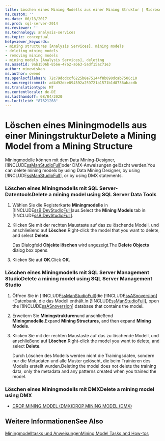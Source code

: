 ```yaml
---
title: Löschen eines Mining Modells aus einer Mining Struktur | Microsoft-Dokumentation
ms.custom: ''
ms.date: 06/13/2017
ms.prod: sql-server-2014
ms.reviewer: ''
ms.technology: analysis-services
ms.topic: conceptual
helpviewer_keywords:
- mining structures [Analysis Services], mining models
- deleting mining models
- removing mining models
- mining models [Analysis Services], deleting
ms.assetid: 9ab1506b-856e-4762-a663-5adf15ac71e3
author: minewiskan
ms.author: owend
ms.openlocfilehash: 72c79dcdccf6225b8e75144f8b090dcab7506c10
ms.sourcegitcommit: ad4d92dce894592a259721a1571b1d8736abacdb
ms.translationtype: MT
ms.contentlocale: de-DE
ms.lasthandoff: 08/04/2020
ms.locfileid: "87621268"
---
```

# <a name="delete-a-mining-model-from-a-mining-structure"></a><span data-ttu-id="5a4bf-102">Löschen eines Miningmodells aus einer Miningstruktur</span><span class="sxs-lookup"><span data-stu-id="5a4bf-102">Delete a Mining Model from a Mining Structure</span></span>
  <span data-ttu-id="5a4bf-103">Miningmodelle können mit dem Data Mining-Designer, [!INCLUDE[ssManStudioFull](../../includes/ssmanstudiofull-md.md)]oder DMX-Anweisungen gelöscht werden.</span><span class="sxs-lookup"><span data-stu-id="5a4bf-103">You can delete mining models by using Data Mining Designer, by using [!INCLUDE[ssManStudioFull](../../includes/ssmanstudiofull-md.md)], or by using DMX statements.</span></span>  
  
### <a name="delete-a-mining-model-using-sql-server-data-tools"></a><span data-ttu-id="5a4bf-104">Löschen eines Miningmodells mit SQL Server-Datentools</span><span class="sxs-lookup"><span data-stu-id="5a4bf-104">Delete a mining model using SQL Server Data Tools</span></span>  
  
1.  <span data-ttu-id="5a4bf-105">Wählen Sie die Registerkarte **Miningmodelle** in [!INCLUDE[ssBIDevStudioFull](../../includes/ssbidevstudiofull-md.md)]aus.</span><span class="sxs-lookup"><span data-stu-id="5a4bf-105">Select the **Mining Models** tab in [!INCLUDE[ssBIDevStudioFull](../../includes/ssbidevstudiofull-md.md)].</span></span>  
  
2.  <span data-ttu-id="5a4bf-106">Klicken Sie mit der rechten Maustaste auf das zu löschende Modell, und anschließend auf **Löschen**.</span><span class="sxs-lookup"><span data-stu-id="5a4bf-106">Right-click the model that you want to delete, and select **Delete**.</span></span>  
  
     <span data-ttu-id="5a4bf-107">Das Dialogfeld **Objekte löschen** wird angezeigt.</span><span class="sxs-lookup"><span data-stu-id="5a4bf-107">The **Delete Objects** dialog box opens.</span></span>  
  
3.  <span data-ttu-id="5a4bf-108">Klicken Sie auf **OK**.</span><span class="sxs-lookup"><span data-stu-id="5a4bf-108">Click **OK**.</span></span>  
  
### <a name="delete-a-mining-model-using-sql-server-management-studio"></a><span data-ttu-id="5a4bf-109">Löschen eines Miningmodells mit SQL Server Management Studio</span><span class="sxs-lookup"><span data-stu-id="5a4bf-109">Delete a mining model using SQL Server Management Studio</span></span>  
  
1.  <span data-ttu-id="5a4bf-110">Öffnen Sie in [!INCLUDE[ssManStudioFull](../../includes/ssmanstudiofull-md.md)]die [!INCLUDE[ssASnoversion](../../includes/ssasnoversion-md.md)] -Datenbank, die das Modell enthält.</span><span class="sxs-lookup"><span data-stu-id="5a4bf-110">In [!INCLUDE[ssManStudioFull](../../includes/ssmanstudiofull-md.md)], open the [!INCLUDE[ssASnoversion](../../includes/ssasnoversion-md.md)] database that contains the model.</span></span>  
  
2.  <span data-ttu-id="5a4bf-111">Erweitern Sie **Miningstrukturen**und anschließend **Miningmodelle**.</span><span class="sxs-lookup"><span data-stu-id="5a4bf-111">Expand **Mining Structures**, and then expand **Mining Models**.</span></span>  
  
3.  <span data-ttu-id="5a4bf-112">Klicken Sie mit der rechten Maustaste auf das zu löschende Modell, und anschließend auf **Löschen**.</span><span class="sxs-lookup"><span data-stu-id="5a4bf-112">Right-click the model you want to delete, and select **Delete**.</span></span>  
  
     <span data-ttu-id="5a4bf-113">Durch Löschen des Modells werden nicht die Trainingsdaten, sondern nur die Metadaten und alle Muster gelöscht, die beim Trainieren des Modells erstellt wurden.</span><span class="sxs-lookup"><span data-stu-id="5a4bf-113">Deleting the model does not delete the training data, only the metadata and any patterns created when you trained the model.</span></span>  
  
### <a name="delete-a-mining-model-using-dmx"></a><span data-ttu-id="5a4bf-114">Löschen eines Miningmodells mit DMX</span><span class="sxs-lookup"><span data-stu-id="5a4bf-114">Delete a mining model using DMX</span></span>  
  
-   [<span data-ttu-id="5a4bf-115">DROP MINING MODEL &#40;DMX&#41;</span><span class="sxs-lookup"><span data-stu-id="5a4bf-115">DROP MINING MODEL &#40;DMX&#41;</span></span>](/sql/dmx/drop-mining-model-dmx)  
  
## <a name="see-also"></a><span data-ttu-id="5a4bf-116">Weitere Informationen</span><span class="sxs-lookup"><span data-stu-id="5a4bf-116">See Also</span></span>  
 [<span data-ttu-id="5a4bf-117">Miningmodelltasks und Anweisungen</span><span class="sxs-lookup"><span data-stu-id="5a4bf-117">Mining Model Tasks and How-tos</span></span>](mining-model-tasks-and-how-tos.md)  
  
  
